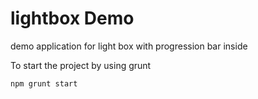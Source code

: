 # lightbox Demo
demo application for light box with progression bar inside

To start the project by using grunt 

```
npm grunt start
```
